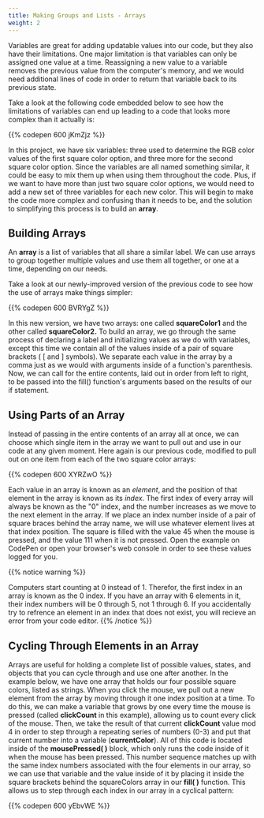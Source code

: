 ```yaml
---
title: Making Groups and Lists - Arrays
weight: 2
---
```

Variables are great for adding updatable values into our code, but they also have their limitations. One major limitation is that variables can only be assigned one value at a time. Reassigning a new value to a variable removes the previous value from the computer's memory, and we would need additional lines of code in order to return that variable back to its previous state.

Take a look at the following code embedded below to see how the limitations of variables can end up leading to a code that looks more complex than it actually is:

{{% codepen 600 jKmZjz %}}

In this project, we have six variables: three used to determine the RGB color values of the first square color option, and three more for the second square color option. Since the variables are all named something similar, it could be easy to mix them up when using them throughout the code. Plus, if we want to have more than just two square color options, we would need to add a new set of three variables for each new color. This will begin to make the code more complex and confusing than it needs to be, and the solution to simplifying this process is to build an **array**.

## Building Arrays

An **array** is a list of variables that all share a similar label. We can use arrays to group together multiple values and use them all together, or one at a time, depending on our needs.

Take a look at our newly-improved version of the previous code to see how the use of arrays make things simpler:

{{% codepen 600 BVRYgZ %}}

In this new version, we have two arrays: one called **squareColor1** and the other called **squareColor2.** To build an array, we go through the same process of declaring a label and initializing values as we do with variables, except this time we contain all of the values inside of a pair of square brackets ( \[ and ] symbols). We separate each value in the array by a comma just as we would with arguments inside of a function's parenthesis. Now, we can call for the entire contents, laid out in order from left to right, to be passed  into the fill() function's arguments based on the results of our if statement.

## Using Parts of an Array

Instead of passing in the entire contents of an array all at once, we can choose which single item in the array we want to pull out and use in our code at any given moment. Here again is our previous code, modified to pull out on one item from each of the two square color arrays:

{{% codepen 600 XYRZwO %}}

Each value in an array is known as an _element_, and the position of that element in the array is known as its _index_. The first index of every array will always be known as the "0" index, and the number increases as we move to the next element in the array. If we place an index number inside of a pair of square braces behind the array name, we will use whatever element lives at that index position. The square is filled with the value 45 when the mouse is  pressed, and the value 111 when it is not pressed. Open the example on CodePen or open your browser's web console in order to see these values logged for you.

{{% notice warning %}}

Computers start counting at 0 instead of 1. Therefor, the first index in an array is known as the 0 index. If you have an array with 6 elements in it, their index numbers will be 0 through 5, not 1 through 6. If you accidentally try to refrence an element in an index that does not exist, you will recieve an error from your code editor. 
{{% /notice %}}

## Cycling Through Elements in an Array

Arrays are useful for holding a complete list of possible values, states, and objects that you can cycle through and use one after another. In the example below, we have one array that holds our four possible square colors, listed as strings. When you click the mouse, we pull out a new element from the array by moving through it one index position at a time. To do this, we can make a variable that grows by one every time the mouse is pressed (called **clickCount** in this example), allowing us to count every click of the mouse. Then, we take the result of that current **clickCount** value mod 4 in order to step through a repeating series of numbers (0-3) and put that current number into a variable (**currentColor**). All of this code is located inside of the **mousePressed( )** block, which only runs the code inside of it when the mouse has been pressed. This number sequence matches up with the same index numbers associated with the four elements in our array, so we can use that variable and the value inside of it by placing it inside the square brackets behind the squareColors array in our **fill( )** function. This allows us to step through each index in our array in a cyclical pattern:

{{% codepen 600 yEbvWE %}}
